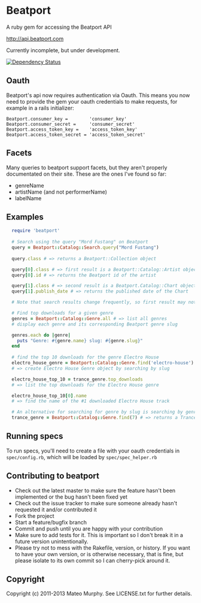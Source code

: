 # Beatport

A ruby gem for accessing the Beatport API

http://api.beatport.com

Currently incomplete, but under development. 

[![Dependency Status](https://gemnasium.com/mateomurphy/beatport.png)](https://gemnasium.com/mateomurphy/beatport)

## Oauth

Beatport's api now requires authentication via Oauth. This means you now need to provide the gem
your oauth credentials to make requests, for example in a rails initializer:

    Beatport.consumer_key =        'consumer_key'
    Beatport.consumer_secret =     'consumer_secret'
    Beatport.access_token_key =    'access_token_key'
    Beatport.access_token_secret = 'access_token_secret'

## Facets

Many queries to beatport support facets, but they aren't properly documentated on their site. These are the ones I've found so far:

* genreName
* artistName (and not performerName)
* labelName

## Examples

```ruby
  require 'beatport'
  
  # Search using the query "Mord Fustang" on Beatport
  query = Beatport::Catalog::Search.query("Mord Fustang")
  
  query.class # => returns a Beatport::Collection object

  query[0].class # => first result is a Beatport::Catalog::Artist object
  query[0].id # => returns the Beatport id of the artist

  query[1].class # => second result is a Beatport.Catalog::Chart object
  query[1].publish_date # => returns the published date of the Chart

  # Note that search results change frequently, so first result may not necessarily be a Beatport::Catalog::Artist object

  # Find top downloads for a given genre
  genres = Beatport::Catalog::Genre.all # => list all genres
  # display each genre and its corresponding Beatport genre slug

  genres.each do |genre|
    puts "Genre: #{genre.name} slug: #{genre.slug}"
  end
  
  # find the top 10 downloads for the genre Electro House
  electro_house_genre = Beatport::Catalog::Genre.find('electro-house') 
  # => create Electro House Genre object by searching by slug

  electro_house_top_10 = trance_genre.top_downloads
  # => list the top downloads for the Electro House genre

  electro_house_top_10[0].name
  # => find the name of the #1 downloaded Electro House track

  # An alternative for searching for genre by slug is searching by genre ID
  trance_genre = Beatport::Catalog::Genre.find(7) # => returns a Trance Genre object
  ```

## Running specs

To run specs, you'll need to create a file with your oauth credentials in `spec/config.rb`, which
will be loaded by `spec/spec_helper.rb`

## Contributing to beatport
 
* Check out the latest master to make sure the feature hasn't been implemented or the bug hasn't been fixed yet
* Check out the issue tracker to make sure someone already hasn't requested it and/or contributed it
* Fork the project
* Start a feature/bugfix branch
* Commit and push until you are happy with your contribution
* Make sure to add tests for it. This is important so I don't break it in a future version unintentionally.
* Please try not to mess with the Rakefile, version, or history. If you want to have your own version, or is otherwise necessary, that is fine, but please isolate to its own commit so I can cherry-pick around it.

## Copyright

Copyright (c) 2011-2013 Mateo Murphy. See LICENSE.txt for
further details.

